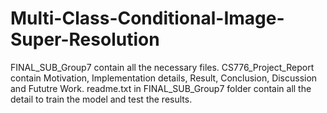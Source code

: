 # Multi-Class-Conditional-Image-Super-Resolution
FINAL_SUB_Group7 contain all the necessary files.
CS776_Project_Report contain Motivation, Implementation details, Result, Conclusion, Discussion and Fututre Work.
readme.txt in FINAL_SUB_Group7 folder contain all the detail to train the model and test the results.